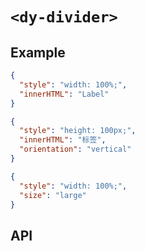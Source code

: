 # `<dy-divider>`

## Example

<gbp-example name="dy-divider" src="https://esm.sh/duoyun-ui/elements/divider">

```json
{
  "style": "width: 100%;",
  "innerHTML": "Label"
}
```

</gbp-example>

<gbp-example name="dy-divider" src="https://esm.sh/duoyun-ui/elements/divider">

```json
{
  "style": "height: 100px;",
  "innerHTML": "标签",
  "orientation": "vertical"
}
```

</gbp-example>

<gbp-example name="dy-divider" src="https://esm.sh/duoyun-ui/elements/divider">

```json
{
  "style": "width: 100%;",
  "size": "large"
}
```

</gbp-example>

## API

<gbp-api src="/src/elements/divider.ts"></gbp-api>
